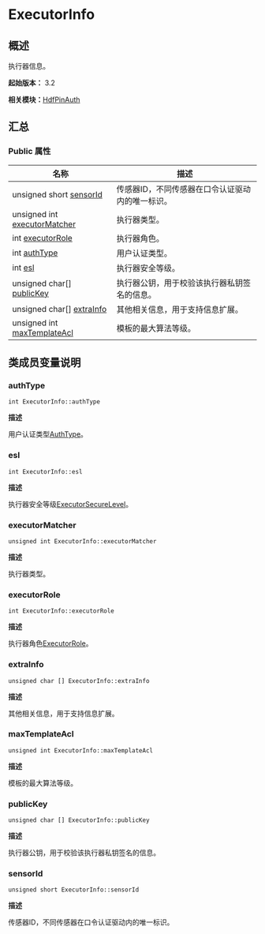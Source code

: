 # ExecutorInfo


## 概述

执行器信息。

**起始版本：** 3.2

**相关模块：**[HdfPinAuth](_hdf_pin_auth_v20.md)


## 汇总


### Public 属性

| 名称 | 描述 | 
| -------- | -------- |
| unsigned short [sensorId](#sensorid) | 传感器ID，不同传感器在口令认证驱动内的唯一标识。 | 
| unsigned int [executorMatcher](#executormatcher) | 执行器类型。 | 
| int [executorRole](#executorrole) | 执行器角色。 | 
| int [authType](#authtype) | 用户认证类型。 | 
| int [esl](#esl) | 执行器安全等级。 | 
| unsigned char[] [publicKey](#publickey) | 执行器公钥，用于校验该执行器私钥签名的信息。 | 
| unsigned char[] [extraInfo](#extrainfo) | 其他相关信息，用于支持信息扩展。 | 
| unsigned int [maxTemplateAcl](#maxtemplateacl) | 模板的最大算法等级。 | 


## 类成员变量说明


### authType

```
int ExecutorInfo::authType
```

**描述**

用户认证类型[AuthType](_hdf_pin_auth_v20.md#authtype)。


### esl

```
int ExecutorInfo::esl
```

**描述**

执行器安全等级[ExecutorSecureLevel](_hdf_pin_auth_v20.md#executorsecurelevel)。


### executorMatcher

```
unsigned int ExecutorInfo::executorMatcher
```

**描述**

执行器类型。


### executorRole

```
int ExecutorInfo::executorRole
```

**描述**

执行器角色[ExecutorRole](_hdf_pin_auth_v20.md#executorrole)。


### extraInfo

```
unsigned char [] ExecutorInfo::extraInfo
```

**描述**

其他相关信息，用于支持信息扩展。


### maxTemplateAcl

```
unsigned int ExecutorInfo::maxTemplateAcl
```

**描述**

模板的最大算法等级。


### publicKey

```
unsigned char [] ExecutorInfo::publicKey
```

**描述**

执行器公钥，用于校验该执行器私钥签名的信息。


### sensorId

```
unsigned short ExecutorInfo::sensorId
```

**描述**

传感器ID，不同传感器在口令认证驱动内的唯一标识。
